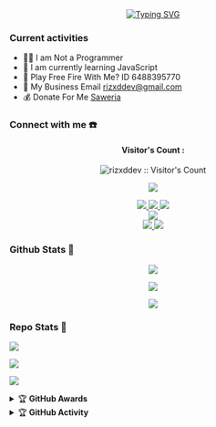 <div align="center">
<a href="https://youtube.com/c/rizxddev">
    <img
        src="https://readme-typing-svg.herokuapp.com?font=ShadowsIntoLightsize=50&duration=5500&color=f70787&background=FF673200&center=true&vCenter=true&lines=Hello,+I+am+rizxddev;Welcome+to+my+GitHub+😊"
            alt="Typing SVG"
        />
    </a>
</p>
</div>

### Current activities 
- 👨‍💻 I am Not a Programmer
- 🌱 I am currently learning JavaScript
- 🎯 Play Free Fire With Me? ID 6488395770
- 📧 My Business Email rizxddev@gmail.com
- 💰 Donate For Me [Saweria](https://saweria.co/rizkyiky) 


### Connect with me ☎️
<h4 align="center">Visitor's Count :</h4>
<p align="center"><img src="https://profile-counter.glitch.me/{rizxddev}/count.svg" alt="rizxddev :: Visitor's Count" /></p>
<p align="center"><img src="https://count.getloli.com/get/@rizxddev-github-readme?theme=rule34" /></p>
<p align="center">
  <a href="https://instagram.com/naze_dev"><img src="https://img.shields.io/badge/Instagram-E4405F?style=for-the-badge&logo=instagram&logoColor=white"/> 
  <a href="https://wa.me/message/NWL4BNB6JPN3H1"><img src="https://img.shields.io/badge/WhatsApp-25D366?style=for-the-badge&logo=whatsapp&logoColor=white" />
  <a href="https://t.me/rizxddev"><img src="https://img.shields.io/badge/Telegram-%230088cc.svg?&style=for-the-badge&logo=telegram&logoColor=white" /> <br>
  <a href="https://youtube.com/c/rizxddev"><img src="https://img.shields.io/badge/YouTube-RizxMods -ff0000?style=for-the-badge&logo=youtube&logoColor=ff0000&link=https://youtube.com/@rizxddev" /><br>
  <a href="https://github.com/rizxddev"><img src="https://img.shields.io/badge/-GitHub-black?style=flat-square&logo=github" /> 
  <a href="https://youtube.com/channel/UCl77jQD3nSFp__z1oRxm-fA"><img src="https://img.shields.io/youtube/channel/subscribers/UCl77jQD3nSFp__z1oRxm-fA?style=social" /> <br>
  <a name=rizxddev&label=VIEWS&style=flat-square&color=orange" />
</p>

### Github Stats 🚀

<p align="center"><a href="https://github.com/rizxddev"><img src="https://github-readme-stats.vercel.app/api?username=rizxddev&show_icons=true&theme=chartreuse-dark"></a></p>
<p align="center"><a href="https://github.com/rizxddev"><img src="https://streak-stats.demolab.com/?user=nasedev&theme=chartreuse-dark"></a></p>
<p align="center"><a href="https://github.com/rizxddev"><img src="https://github-readme-stats.vercel.app/api/top-langs/?username=rizxddev&theme=chartreuse-dark&layout=compact"></a></p> 

### Repo Stats 🔭
<p align=""><a href="https://github.com/rizxddev/naze-md"><img src="https://github-readme-stats.vercel.app/api/pin/?username=rizxddev&repo=naze-md&theme=chartreuse-dark"></a></p>
<p align=""><a href="https://github.com/rizxddev/naze"><img src="https://github-readme-stats.vercel.app/api/pin/?username=rizxddev&repo=naze&theme=chartreuse-dark"></a></p>
<p align=""><a href="https://github.com/rizxddev/rizxddev"><img src="https://github-readme-stats.vercel.app/api/pin/?username=rizxddev&repo=rizxddev&theme=chartreuse-dark"></a></p>

<details>
    <summary>&#127942 <b>GitHub Awards</b></summary><br/>

<p align="center"><a href="https://github.com/rizxddev"><img src="https://github-profile-trophy.vercel.app/?username=rizxddev"></a></p>

</details>
<details>
    <summary>&#127942 <b>GitHub Activity</b></summary><br/>

<p align="center"><a href="https://github.com/rizxddev"><img src="https://metrics.lecoq.io/rizxddev?template=classic&repositories.forks=true&languages=1&languages.colors=github&languages.threshold=0%25&config.timezone=Asia%2FJakarta"></a></p>

</details> 
